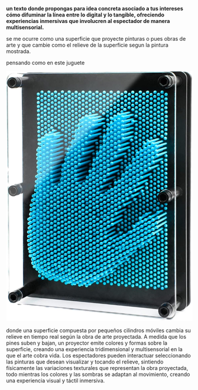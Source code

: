 **un texto donde propongas para idea concreta asociado a tus intereses cómo difuminar la línea entre lo digital y lo tangible, ofreciendo experiencias inmersivas que involucren al espectador de manera multisensorial.**

se me ocurre como una superficie que proyecte pinturas o pues obras de arte y que cambie como el relieve de la superficie segun la pintura mostrada. 

pensando como en este juguete 

![Foto](../../../../assets/unidad3/foto7.jpg)

donde una superficie compuesta por pequeños cilindros móviles cambia su relieve en tiempo real según la obra de arte proyectada. A medida que los pines suben y bajan, un proyector emite colores y formas sobre la superficie, creando una experiencia tridimensional y multisensorial en la que el arte cobra vida. Los espectadores pueden interactuar seleccionando las pinturas que desean visualizar y tocando el relieve, sintiendo físicamente las variaciones texturales que representan la obra proyectada, todo mientras los colores y las sombras se adaptan al movimiento, creando una experiencia visual y táctil inmersiva.
